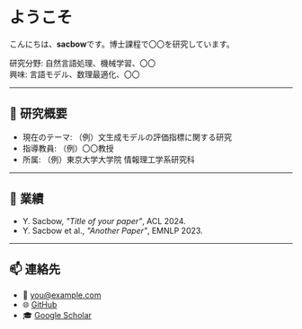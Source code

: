 # ようこそ

こんにちは、**sacbow**です。博士課程で〇〇を研究しています。

研究分野: 自然言語処理、機械学習、〇〇  
興味: 言語モデル、数理最適化、〇〇

---

## 🔬 研究概要
- 現在のテーマ: （例）文生成モデルの評価指標に関する研究
- 指導教員: （例）〇〇教授
- 所属: （例）東京大学大学院 情報理工学系研究科

---

## 📝 業績
- Y. Sacbow, *"Title of your paper"*, ACL 2024.
- Y. Sacbow et al., *"Another Paper"*, EMNLP 2023.

---

## 📫 連絡先
- 📧 you@example.com  
- 🌐 [GitHub](https://github.com/sacbow)  
- 🎓 [Google Scholar](https://scholar.google.com/)
